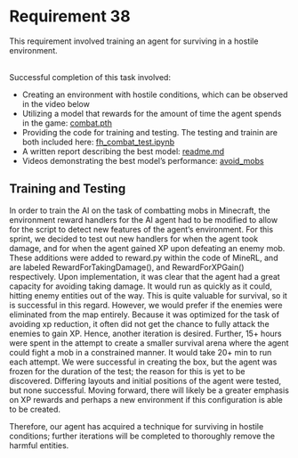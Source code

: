 
<h1>Requirement 38</h1>
This requirement involved training an agent for surviving in a hostile environment.
       
  
&nbsp;  
Successful completion of this task involved:
- Creating an environment with hostile conditions, which can be observed in the video below
- Utilizing a model that rewards for the amount of time the agent spends in the game: [combat.pth](https://github.com/lincolnschick/ML4MC/blob/main/docs/reports/requirement-38/combat.pth)
- Providing the code for training and testing. The testing and trainin are both included here: [fh_combat_test.ipynb](https://github.com/lincolnschick/ML4MC/blob/main/docs/reports/requirement-38/fh_combat_test.ipynb)
- A written report describing the best model: [readme.md](https://github.com/lincolnschick/ML4MC/blob/main/docs/reports/requirement-38/readme.md)
- Videos demonstrating the best model’s performance: [avoid_mobs](https://github.com/lincolnschick/ML4MC/blob/main/docs/reports/requirement-38/avoid_mobs.mp4)

<h2>Training and Testing</h2>
In order to train the AI on the task of combatting mobs in Minecraft, the environment reward handlers for the AI agent had to be modified to allow for the script to detect new features of the agent’s environment. For this sprint, we decided to test out new handlers for when the agent took damage, and for when the agent gained XP upon defeating an enemy mob. These additions were added to reward.py within the code of MineRL, and are labeled RewardForTakingDamage(), and RewardForXPGain() respectively. Upon implementation, it was clear that the agent had a great capacity for avoiding taking damage. It would run as quickly as it could, hitting enemy entities out of the way. This is quite valuable for survival, so it is successful in this regard. However, we would prefer if the enemies were eliminated from the map entirely. Because it was optimized for the task of avoiding xp reduction, it often did not get the chance to fully attack the enemies to gain XP. Hence, another iteration is desired. Further, 15+ hours were spent in the attempt to create a smaller survival arena where the agent could fight a mob in a constrained manner. It would take 20+ min to run each attempt. We were successful in creating the box, but the agent was frozen for the duration of the test; the reason for this is yet to be discovered. Differing layouts and initial positions of the agent were tested, but none successful. Moving forward, there will likely be a greater emphasis on XP rewards and perhaps a new environment if this configuration is able to be created. 

Therefore, our agent has acquired a technique for surviving in hostile conditions; further iterations will be completed to thoroughly remove the harmful entities. 

